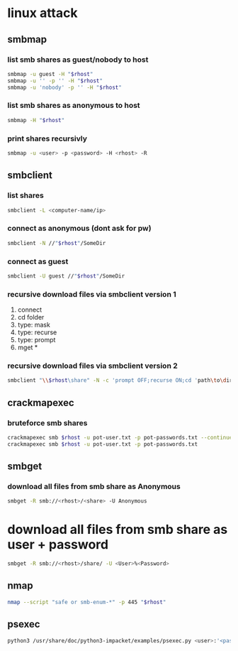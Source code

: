 # linux attack

## smbmap

### list smb shares as guest/nobody to host

```bash
smbmap -u guest -H "$rhost"
smbmap -u '' -p '' -H "$rhost"
smbmap -u 'nobody' -p '' -H "$rhost"
```

### list smb shares as anonymous to host

```bash
smbmap -H "$rhost"
```

### print shares recursivly

```bash
smbmap -u <user> -p <password> -H <rhost> -R
```

## smbclient

### list shares

```bash
smbclient -L <computer-name/ip>
```

### connect as anonymous (dont ask for pw)

```bash
smbclient -N //"$rhost"/SomeDir
```

### connect as guest

```bash
smbclient -U guest //"$rhost"/SomeDir
```

### recursive download files via smbclient version 1

1. connect
2. cd folder
3. type: mask
4. type: recurse
5. type: prompt
6. mget *

### recursive download files via smbclient version 2

```bash
smbclient "\\$rhost\share" -N -c 'prompt OFF;recurse ON;cd 'path\to\directory\';lcd '~/path/to/download/to/';mget *'`
```

## crackmapexec

### bruteforce smb shares

```bash
crackmapexec smb $rhost -u pot-user.txt -p pot-passwords.txt --continue-on-success
crackmapexec smb $rhost -u pot-user.txt -p pot-passwords.txt
```

## smbget

### download all files from smb share as Anonymous

```bash
smbget -R smb://<rhost>/<share> -U Anonymous
```

# download all files from smb share as user + password

```bash
smbget -R smb://<rhost>/share/ -U <User>%<Password>
```

## nmap 

```bash
nmap --script "safe or smb-enum-*" -p 445 "$rhost"
```

## psexec

```bash
python3 /usr/share/doc/python3-impacket/examples/psexec.py <user>:'<password>'@"$rhost" whoami
```
